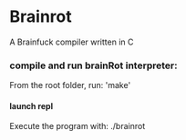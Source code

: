 # Brainrot
A Brainfuck compiler written in C

### compile and run brainRot interpreter:
From the root folder, run: 'make'

#### launch repl
Execute the program with: ./brainrot



